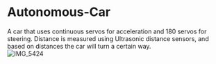 # Autonomous-Car
A car that uses continuous servos for acceleration and 180 servos for steering. Distance is measured using Ultrasonic distance sensors, and based on distances the car will turn a certain way. 
<br> 
![IMG_5424](https://github.com/bwz5/Autonomous-Car/assets/143123593/c14d33fc-4e98-4b46-987e-a53dbeadd4ee)
